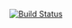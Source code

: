 [![Build Status](https://travis-ci.org/NickSpinosa/raiding-transaction-log.svg?branch=master)](https://travis-ci.org/NickSpinosa/raiding-transaction-log)